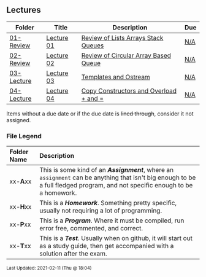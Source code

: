 ## Lectures

| Folder | Title | Description | Due |
|-----|-----|-----|-----|
| <a href="https://github.com/rugbyprof/2143-Object-Oriented-Programming/tree/master/Lectures/01-Review">01-Review</a> | <a href="https://github.com/rugbyprof/2143-Object-Oriented-Programming/tree/master/Lectures/01-Review"> Lecture 01 </a> | <a href="https://github.com/rugbyprof/2143-Object-Oriented-Programming/tree/master/Lectures/01-Review"> Review of Lists Arrays Stack Queues</a> | <a href="https://github.com/rugbyprof/2143-Object-Oriented-Programming/tree/master/Lectures/01-Review">N/A</a> |
| <a href="https://github.com/rugbyprof/2143-Object-Oriented-Programming/tree/master/Lectures/02-Review">02-Review</a> | <a href="https://github.com/rugbyprof/2143-Object-Oriented-Programming/tree/master/Lectures/02-Review"> Lecture 02 </a> | <a href="https://github.com/rugbyprof/2143-Object-Oriented-Programming/tree/master/Lectures/02-Review"> Review of Circular Array Based Queue</a> | <a href="https://github.com/rugbyprof/2143-Object-Oriented-Programming/tree/master/Lectures/02-Review">N/A</a> |
| <a href="https://github.com/rugbyprof/2143-Object-Oriented-Programming/tree/master/Lectures/03-Lecture">03-Lecture</a> | <a href="https://github.com/rugbyprof/2143-Object-Oriented-Programming/tree/master/Lectures/03-Lecture"> Lecture 03 </a> | <a href="https://github.com/rugbyprof/2143-Object-Oriented-Programming/tree/master/Lectures/03-Lecture"> Templates and Ostream</a> | <a href="https://github.com/rugbyprof/2143-Object-Oriented-Programming/tree/master/Lectures/03-Lecture">N/A</a> |
| <a href="https://github.com/rugbyprof/2143-Object-Oriented-Programming/tree/master/Lectures/04-Lecture">04-Lecture</a> | <a href="https://github.com/rugbyprof/2143-Object-Oriented-Programming/tree/master/Lectures/04-Lecture"> Lecture 04 </a> | <a href="https://github.com/rugbyprof/2143-Object-Oriented-Programming/tree/master/Lectures/04-Lecture"> Copy Constructors and Overload + and =</a> | <a href="https://github.com/rugbyprof/2143-Object-Oriented-Programming/tree/master/Lectures/04-Lecture">N/A</a> |

Items without a due date or if the due date is ~~lined through~~, consider it not assigned.
### File Legend

| Folder Name | Description |
|:-----------|:-------------|
|xx-**A**xx | This is some kind of an ***Assignment***, where an `assignment` can be anything that isn't big enough to be a full fledged program, and not specific enough to be a homework. |
|xx-**H**xx | This is a ***Homework***. Something pretty specific, usually not requiring a lot of programming. |
|xx-**P**xx | This is a ***Program***. Where it must be compiled, run error free, commented, and correct. |
|xx-**T**xx | This is a ***Test***. Usually when on github, it will start out as a study guide, then get accompanied with a solution after the exam. |

<sup>Last Updated: 2021-02-11 (Thu @ 18:04)</sup>